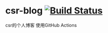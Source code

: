 # csr-blog [![Build Status](https://travis-ci.com/monkeycf/csr-blog.svg?branch=master)](https://travis-ci.com/monkeycf/csr-blog)
csr的个人博客
使用GitHub Actions

